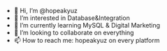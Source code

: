 - 👋 Hi, I’m @hopeakyuz
- 👀 I’m interested in Database&Integration
- 🌱 I’m currently learning MySQL & Digital Marketing
- 💞️ I’m looking to collaborate on everything
- 📫 How to reach me: hopeakyuz on every platform

<!---
hopeakyuz/hopeakyuz is a ✨ special ✨ repository because its `README.md` (this file) appears on your GitHub profile.
You can click the Preview link to take a look at your changes.
--->
